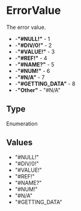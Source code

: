 # ErrorValue

The error value.
* -**"#NULL!"** - 1
* -**"#DIV/0!"** - 2
* -**"#VALUE!"** - 3
* -**"#REF!"** - 4
* -**"#NAME?"** - 5
* -**"#NUM!"** - 6
* -**"#N/A"** - 7
* -**"#GETTING_DATA"** - 8
* -**"Other"** - "#N/A"

## Type

Enumeration

## Values

- "#NULL!"
- "#DIV/0!"
- "#VALUE!"
- "#REF!"
- "#NAME?"
- "#NUM!"
- "#N/A"
- "#GETTING_DATA"
